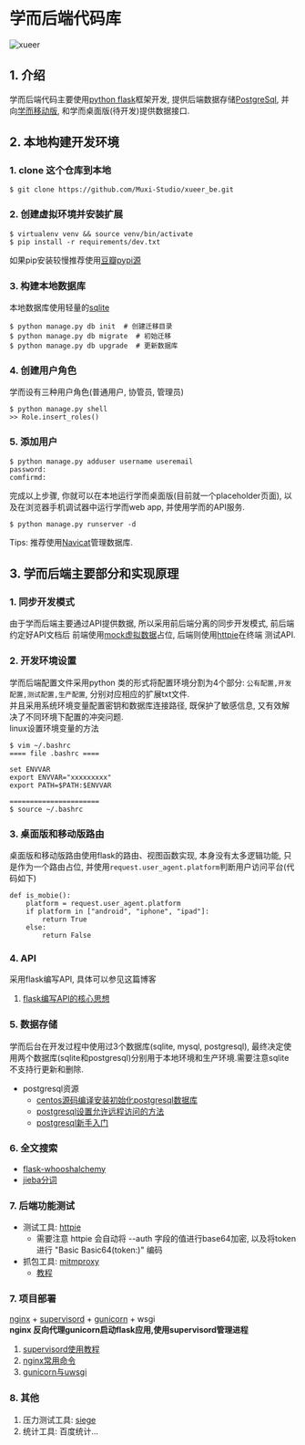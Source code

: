 # 学而后端代码库
![xueer](https://avatars2.githubusercontent.com/u/10476331?v=3&s=200)

## 1. 介绍
学而后端代码主要使用[python flask](https://github.com/mitsuhiko/flas://github.com/mitsuhiko/flask)框架开发,
提供后端数据存储[PostgreSql](http://www.postgresql.org),
并向[学而移动版](https://github.com/Muxi-Studio/Xueer_Moblie),
和学而桌面版(待开发)提供数据接口.

## 2. 本地构建开发环境

### 1. clone 这个仓库到本地

    $ git clone https://github.com/Muxi-Studio/xueer_be.git

### 2. 创建虚拟环境并安装扩展

    $ virtualenv venv && source venv/bin/activate
    $ pip install -r requirements/dev.txt

如果pip安装较慢推荐使用[豆瓣pypi源](https://www.douban.com/note/302711300/)

### 3. 构建本地数据库
本地数据库使用轻量的[sqlite](https://www.sqlite.org)

    $ python manage.py db init  # 创建迁移目录
    $ python manage.py db migrate  # 初始迁移
    $ python manage.py db upgrade  # 更新数据库

### 4. 创建用户角色
学而设有三种用户角色(普通用户, 协管员, 管理员)

    $ python manage.py shell
    >> Role.insert_roles()

### 5. 添加用户

    $ python manage.py adduser username useremail
    password: 
    comfirmd: 

完成以上步骤, 你就可以在本地运行学而桌面版(目前就一个placeholder页面),
以及在浏览器手机调试器中运行学而web app, 并使用学而的API服务.

    $ python manage.py runserver -d

Tips: 推荐使用[Navicat](http://www.navicat.com)管理数据库.

## 3. 学而后端主要部分和实现原理

### 1. 同步开发模式
由于学而后端主要通过API提供数据, 所以采用前后端分离的同步开发模式, 前后端约定好API文档后
前端使用[mock虚拟数据](http://mockjs.com)占位, 后端则使用[httpie](https://github.zohttps://github.com/jkbrzt/httpieem/)在终端
测试API.

### 2. 开发环境设置
学而后端配置文件采用python 类的形式将配置环境分割为4个部分:
<code>公有配置,开发配置,测试配置,生产配置</code>, 分别对应相应的扩展txt文件. <br/>
并且采用系统环境变量配置密钥和数据库连接路径, 既保护了敏感信息,
又有效解决了不同环境下配置的冲突问题. <br/>
linux设置环境变量的方法

    $ vim ~/.bashrc
    ==== file .bashrc ====

    set ENVVAR
    export ENVVAR="xxxxxxxxx"
    export PATH=$PATH:$ENVVAR

    ======================
    $ source ~/.bashrc

### 3. 桌面版和移动版路由
桌面版和移动版路由使用flask的路由、视图函数实现, 本身没有太多逻辑功能,
只是作为一个路由占位,
并使用<code>request.user_agent.platform</code>判断用户访问平台(代码如下)

    def is_mobie():
        platform = request.user_agent.platform
        if platform in ["android", "iphone", "ipad"]:
            return True
        else:
            return False

### 4. API
采用flask编写API, 具体可以参见这篇博客

1. [flask编写API的核心思想](http://neo1218.github.io/api/)

### 5. 数据存储
学而后台在开发过程中使用过3个数据库(sqlite, mysql, postgresql),
最终决定使用两个数据库(sqlite和postgresql)分别用于本地环境和生产环境.需要注意sqlite不支持行更新和删除.

+ postgresql资源
    + [centos源码编译安装初始化postgresql数据库](http://www.centoscn.com/image-text/install/2015/0524/5518.html)
    + [postgresql设置允许远程访问的方法](http://blog.csdn.net/ll136078/article/details/12747403)
    + [postgresql新手入门](http://www.ruanyifeng.com/blog/2013/12/getting_started_with_postgresql.html)

### 6. 全文搜索

+ [flask-whooshalchemy](https://github.com/gyllstromk/Flask-WhooshAlchemy)
+ [jieba分词](https://github.com/fxsjy/jieba)

### 7. 后端功能测试

+ 测试工具: [httpie](https://github.com/jkbrzt/httpie/)
    + 需要注意 httpie 会自动将 --auth 字段的值进行base64加密, 以及将token进行 "Basic Basic64(token:)" 编码
+ 抓包工具: [mitmproxy](http://mitmproxy.org)
    + [教程](http://liuxiang.logdown.com/posts/192057-use-mitmproxy-to-monitor-http-requests)

### 7. 项目部署

[nginx](http://nginx.org) + [supervisord](http://supervisord.org) + [gunicorn](http://gunicorn.org) + wsgi <br/>
**nginx 反向代理gunicorn启动flask应用,使用supervisord管理进程**

1. [supervisord使用教程](http://www.restran.net/2015/10/04/supervisord-tutorial/)
2. [nginx常用命令](http://www.cnblogs.com/derekchen/archive/2011/02/17/1957209.html)
3. [gunicorn与uwsgi](http://lenciel.cn/2013/08/why-you-need-something-like-gunicorn/)

### 8. 其他

1. 压力测试工具: [siege](https://github.com/JoeDog/siege)
2. 统计工具: 百度统计...

